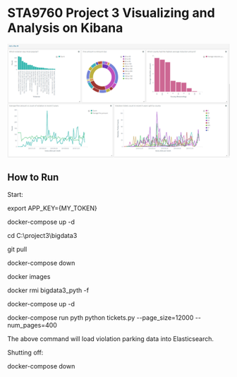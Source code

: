 # STA9760 Project 3  Visualizing and Analysis on Kibana

![scrnshot](https://raw.githubusercontent.com/laurachan2020/STA9760_Kibana/master/dashboard.PNG)

## How to Run

Start:

export APP_KEY={MY_TOKEN}

docker-compose up -d

cd C:\project3\bigdata3

git pull

docker-compose down

docker images

docker rmi bigdata3_pyth -f

docker-compose up -d

docker-compose run pyth python tickets.py --page_size=12000 --num_pages=400

The above command will load violation parking data into Elasticsearch.

Shutting off:

docker-compose down



